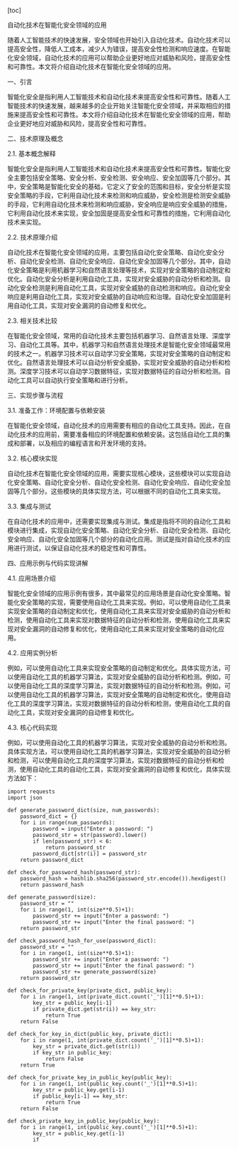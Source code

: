 
[toc]                    
                
                
自动化技术在智能化安全领域的应用

随着人工智能技术的快速发展，安全领域也开始引入自动化技术。自动化技术可以提高安全性，降低人工成本，减少人为错误，提高安全性检测和响应速度。在智能化安全领域，自动化技术的应用可以帮助企业更好地应对威胁和风险，提高安全性和可靠性。本文将介绍自动化技术在智能化安全领域的应用。

一、引言

智能化安全是指利用人工智能技术和自动化技术来提高安全性和可靠性。随着人工智能技术的快速发展，越来越多的企业开始关注智能化安全领域，并采取相应的措施来提高安全性和可靠性。本文将介绍自动化技术在智能化安全领域的应用，帮助企业更好地应对威胁和风险，提高安全性和可靠性。

二、技术原理及概念

2.1. 基本概念解释

智能化安全是指利用人工智能技术和自动化技术来提高安全性和可靠性。智能化安全主要包括安全策略、安全分析、安全检测、安全响应、安全加固等几个部分。其中，安全策略是智能化安全的基础，它定义了安全的范围和目标，安全分析是实现安全策略的手段，它利用自动化技术来检测和响应威胁，安全检测是检测安全威胁的手段，它利用自动化技术来检测和响应威胁，安全响应是响应安全威胁的措施，它利用自动化技术来实现，安全加固是提高安全性和可靠性的措施，它利用自动化技术来实现。

2.2. 技术原理介绍

自动化技术在智能化安全领域的应用，主要包括自动化安全策略、自动化安全分析、自动化安全检测、自动化安全响应、自动化安全加固等几个部分。其中，自动化安全策略是利用机器学习和自然语言处理等技术，实现对安全策略的自动制定和优化。自动化安全分析是利用自动化工具，实现对安全威胁的自动分析和检测。自动化安全检测是利用自动化工具，实现对安全威胁的自动检测和响应。自动化安全响应是利用自动化工具，实现对安全威胁的自动响应和治理。自动化安全加固是利用自动化工具，实现对安全漏洞的自动修复和优化。

2.3. 相关技术比较

在智能化安全领域，常用的自动化技术主要包括机器学习、自然语言处理、深度学习、自动化工具等。其中，机器学习和自然语言处理技术是智能化安全领域最常用的技术之一。机器学习技术可以自动学习安全策略，实现对安全策略的自动制定和优化。自然语言处理技术可以自动分析安全威胁，实现对安全威胁的自动分析和检测。深度学习技术可以自动学习数据特征，实现对数据特征的自动分析和检测。自动化工具可以自动执行安全策略和进行分析。

三、实现步骤与流程

3.1. 准备工作：环境配置与依赖安装

在智能化安全领域，自动化技术的应用需要有相应的自动化工具支持。因此，在自动化技术的应用前，需要准备相应的环境配置和依赖安装。这包括自动化工具的集成和部署，以及相应的编程语言和开发环境的支持。

3.2. 核心模块实现

自动化技术在智能化安全领域的应用，需要实现核心模块，这些模块可以实现自动化安全策略、自动化安全分析、自动化安全检测、自动化安全响应、自动化安全加固等几个部分。这些模块的具体实现方法，可以根据不同的自动化工具来实现。

3.3. 集成与测试

在自动化技术的应用中，还需要实现集成与测试。集成是指将不同的自动化工具和模块进行集成，实现自动化安全策略、自动化安全分析、自动化安全检测、自动化安全响应、自动化安全加固等几个部分的自动化应用。测试是指对自动化技术的应用进行测试，以保证自动化技术的稳定性和可靠性。

四、应用示例与代码实现讲解

4.1. 应用场景介绍

智能化安全领域的应用示例有很多，其中最常见的应用场景是自动化安全策略。智能化安全策略的实现，需要使用自动化工具来实现。例如，可以使用自动化工具来实现安全策略的自动制定和优化，使用自动化工具来实现对安全威胁的自动分析和检测，使用自动化工具来实现对数据特征的自动分析和检测，使用自动化工具来实现对安全漏洞的自动修复和优化，使用自动化工具来实现对安全策略的自动化应用。

4.2. 应用实例分析

例如，可以使用自动化工具来实现安全策略的自动制定和优化。具体实现方法，可以使用自动化工具的机器学习算法，实现对安全威胁的自动分析和检测。例如，可以使用自动化工具的深度学习算法，实现对数据特征的自动分析和检测。例如，可以使用自动化工具的机器学习算法，实现对安全策略的自动制定和优化，使用自动化工具的深度学习算法，实现对数据特征的自动分析和检测，使用自动化工具的自动化工具，实现对安全漏洞的自动修复和优化。

4.3. 核心代码实现

例如，可以使用自动化工具的机器学习算法，实现对安全威胁的自动分析和检测。具体实现方法，可以使用自动化工具的机器学习算法，实现对安全威胁的自动分析和检测，可以使用自动化工具的深度学习算法，实现对数据特征的自动分析和检测，使用自动化工具的自动化工具，实现对安全漏洞的自动修复和优化，具体实现方法如下：

```
import requests
import json

def generate_password_dict(size, num_passwords):
    password_dict = {}
    for i in range(num_passwords):
        password = input("Enter a password: ")
        password_str = str(password).lower()
        if len(password_str) < 6:
            return password_str
        password_dict[str(i)] = password_str
    return password_dict

def check_for_password_hash(password_str):
    password_hash = hashlib.sha256(password_str.encode()).hexdigest()
    return password_hash

def generate_password(size):
    password_str = ""
    for i in range(1, int(size**0.5)+1):
        password_str += input("Enter a password: ")
        password_str += input("Enter the final password: ")
    return password_str

def check_password_hash_for_use(password_dict):
    password_str = ""
    for i in range(1, int(size**0.5)+1):
        password_str += input("Enter a password: ")
        password_str += input("Enter the final password: ")
        password_str += generate_password(size)
    return password_str

def check_for_private_key(private_dict, public_key):
    for i in range(1, int(private_dict.count('_')[1]**0.5)+1):
        key_str = public_key[i-1]
        if private_dict.get(str(i)) == key_str:
            return True
    return False

def check_for_key_in_dict(public_key, private_dict):
    for i in range(1, int(private_dict.count('_')[1]**0.5)+1):
        key_str = private_dict.get(str(i))
        if key_str in public_key:
            return False
    return True

def check_for_private_key_in_public_key(public_key):
    for i in range(1, int(public_key.count('_')[1]**0.5)+1):
        key_str = public_key.get(i-1)
        if public_key[i-1] == key_str:
            return True
    return False

def check_private_key_in_public_key(public_key):
    for i in range(1, int(public_key.count('_')[1]**0.5)+1):
        key_str = public_key.get(i-1)
        if

